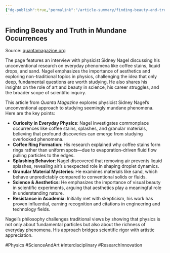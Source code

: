 ```yaml
---
{"dg-publish":true,"permalink":"/article-summary/finding-beauty-and-truth-in-mundane-occurrences/","title":"Finding Beauty and Truth in Mundane Occurrences","tags":["article","summary"],"created":"2025-05-15T05:12:56.536+07:00","updated":"2025-08-07T06:03:09.469+07:00"}
---
```



## Finding Beauty and Truth in Mundane Occurrences  

Source: [quantamagazine.org](https://www.quantamagazine.org/finding-beauty-and-truth-in-mundane-occurrences-20250509/)  

The page features an interview with physicist Sidney Nagel discussing his unconventional research on everyday phenomena like coffee stains, liquid drops, and sand. Nagel emphasizes the importance of aesthetics and exploring non-traditional topics in physics, challenging the idea that only deep, fundamental questions are worth studying. He also shares his insights on the role of art and beauty in science, his career struggles, and the broader scope of scientific inquiry.

This article from *Quanta Magazine* explores physicist Sidney Nagel’s unconventional approach to studying seemingly mundane phenomena. Here are the key points:

- **Curiosity in Everyday Physics**: Nagel investigates commonplace occurrences like coffee stains, splashes, and granular materials, believing that profound discoveries can emerge from studying overlooked phenomena.
- **Coffee Ring Formation**: His research explained why coffee stains form rings rather than uniform spots—due to evaporation-driven fluid flow pulling particles to the edges.
- **Splashing Behavior**: Nagel discovered that removing air prevents liquid splashes, revealing air’s unexpected role in shaping droplet dynamics.
- **Granular Material Mysteries**: He examines materials like sand, which behave unpredictably compared to conventional solids or fluids.
- **Science & Aesthetics**: He emphasizes the importance of visual beauty in scientific experiments, arguing that aesthetics play a meaningful role in understanding nature.
- **Resistance in Academia**: Initially met with skepticism, his work has proven influential, earning recognition and citations in engineering and technology fields.

Nagel’s philosophy challenges traditional views by showing that physics is not only about fundamental particles but also about the richness of everyday phenomena. His approach bridges scientific rigor with artistic appreciation.

#Physics #ScienceAndArt #Interdisciplinary #ResearchInnovation
